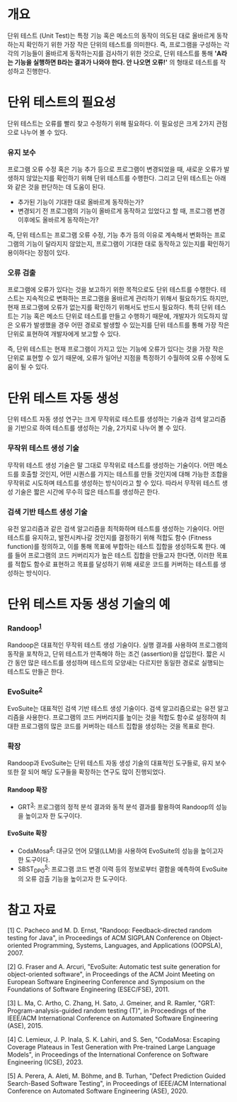 # 개요
단위 테스트 (Unit Test)는 특정 기능 혹은 메소드의 동작이 의도된 대로 올바르게 동작하는지 확인하기 위한 가장 작은 단위의 테스트를 의미한다.
즉, 프로그램을 구성하는 각각의 기능들이 올바르게 동작하는지를 검사하기 위한 것으로, 단위 테스트를 통해 **'A라는 기능을 실행하면 B라는 결과가 나와야 한다. 안 나오면 오류!'** 의 형태로 테스트를 작성하고 진행한다.

# 단위 테스트의 필요성
단위 테스트는 오류를 빨리 찾고 수정하기 위해 필요하다. 이 필요성은 크게 2가지 관점으로 나누어 볼 수 있다.

### 유지 보수
프로그램 오류 수정 혹은 기능 추가 등으로 프로그램이 변경되었을 때, 새로운 오류가 발생하지 않았는지를 확인하기 위해 단위 테스트를 수행한다.
그리고 단위 테스트는 아래와 같은 것을 판단하는 데 도움이 된다.
- 추가된 기능이 기대한 대로 올바르게 동작하는가?
- 변경되기 전 프로그램의 기능이 올바르게 동작하고 있었다고 할 때, 프로그램 변경 이후에도 올바르게 동작하는가?

즉, 단위 테스트는 프로그램 오류 수정, 기능 추가 등의 이유로 계속해서 변화하는 프로그램의 기능이 달라지지 않았는지, 프로그램이 기대한 대로 동작하고 있는지를 확인하기 용이하다는 장점이 있다. 

### 오류 검출
프로그램에 오류가 있다는 것을 보고하기 위한 목적으로도 단위 테스트를 수행한다.
테스트는 지속적으로 변화하는 프로그램을 올바르게 관리하기 위해서 필요하기도 하지만, 현재 프로그램에 오류가 없는지를 확인하기 위해서도 반드시 필요하다.
특히 단위 테스트는 기능 혹은 메소드 단위로 테스트를 만들고 수행하기 때문에, 개발자가 의도하지 않은 오류가 발생했을 경우 어떤 경로로 발생할 수 있는지를 단위 테스트를 통해 가장 작은 단위로 표현하여 개발자에게 보고할 수 있다.

즉, 단위 테스트는 현재 프로그램이 가지고 있는 기능에 오류가 있다는 것을 가장 작은 단위로 표현할 수 있기 때문에, 오류가 일어난 지점을 특정하기 수월하여 오류 수정에 도움이 될 수 있다.

 
# 단위 테스트 자동 생성
단위 테스트 자동 생성 연구는 크게 무작위로 테스트를 생성하는 기술과 검색 알고리즘을 기반으로 하여 테스트를 생성하는 기술, 2가지로 나누어 볼 수 있다.

### 무작위 테스트 생성 기술
무작위 테스트 생성 기술은 말 그대로 무작위로 테스트를 생성하는 기술이다.
어떤 메소드를 호출할 것인지, 어떤 시퀀스를 가지는 테스트를 만들 것인지에 대해 가능한 조합을 무작위로 시도하며 테스트를 생성하는 방식이라고 할 수 있다.
따라서 무작위 테스트 생성 기술은 짧은 시간에 무수히 많은 테스트를 생성하곤 한다.

### 검색 기반 테스트 생성 기술
유전 알고리즘과 같은 검색 알고리즘을 최적화하며 테스트를 생성하는 기술이다.
어떤 테스트를 유지하고, 발전시켜나갈 것인지를 결정하기 위해 적합도 함수 (Fitness function)를 정의하고, 이를 통해 목표에 부합하는 테스트 집합을 생성하도록 한다.
예를 들어 프로그램의 코드 커버리지가 높은 테스트 집합을 만들고자 한다면, 이러한 목표를 적합도 함수로 표현하고 목표를 달성하기 위해 새로운 코드를 커버하는 테스트를 생성하는 방식이다.


# 단위 테스트 자동 생성 기술의 예
### Randoop<sup>[1](#randoop)</sup>
Randoop은 대표적인 무작위 테스트 생성 기술이다. 실행 결과를 사용하여 프로그램의 동작을 포착하고, 단위 테스트가 만족해야 하는 조건 (assertion)을 삽입한다.
짧은 시간 동안 많은 테스트를 생성하며 테스트의 모양새는 다르지만 동일한 경로로 실행되는 테스트도 만들곤 한다.

### EvoSuite<sup>[2](#evosuite)</sup>
EvoSuite는 대표적인 검색 기반 테스트 생성 기술이다. 검색 알고리즘으로는 유전 알고리즘을 사용한다.
프로그램의 코드 커버리지를 높이는 것을 적합도 함수로 설정하여 최대한 프로그램의 많은 코드를 커버하는 테스트 집합을 생성하는 것을 목표로 한다.

### 확장
Randoop과 EvoSuite는 단위 테스트 자동 생성 기술의 대표적인 도구들로, 유지 보수 또한 잘 되어 해당 도구들을 확장하는 연구도 많이 진행되었다.
#### Randoop 확장
- GRT<sup>[3](#grt)</sup>: 프로그램의 정적 분석 결과와 동적 분석 결과를 활용하여 Randoop의 성능을 높이고자 한 도구이다.

#### EvoSuite 확장
- CodaMosa<sup>[4](#codamosa)</sup>: 대규모 언어 모델(LLM)을 사용하여 EvoSuite의 성능을 높이고자 한 도구이다.
- SBST<sub>DPG</sub><sup>[5](#sbstdpg)</sup>: 프로그램 코드 변경 이력 등의 정보로부터 결함을 예측하여 EvoSuite의 오류 검출 기능을 높이고자 한 도구이다.

# 참고 자료
[<a name="randoop">1</a>] C. Pacheco and M. D. Ernst, "Randoop: Feedback-directed random testing for Java", in Proceedings of ACM SIGPLAN Conference on Object-oriented Programming, Systems, Languages, and Applications (OOPSLA), 2007.

[<a name="evosuite">2</a>] G. Fraser and A. Arcuri, "EvoSuite: Automatic test suite generation for object-oriented software", in Proceedings of the ACM Joint Meeting on European Software Engineering Conference and Symposium on the Foundations of Software Engineering (ESEC/FSE), 2011.

[<a name="grt">3</a>] L. Ma, C. Artho, C. Zhang, H. Sato, J. Gmeiner, and R. Ramler, "GRT: Program-analysis-guided random testing (T)", in Proceedings of the IEEE/ACM International Conference on Automated Software Engineering (ASE), 2015.

[<a name="codamosa">4</a>] C. Lemieux, J. P. Inala, S. K. Lahiri, and S. Sen, "CodaMosa: Escaping Coverage Plateaus in Test Generation with Pre-trained Large Language Models", in Proceedings of the International Conference on Software Engineering (ICSE), 2023.

[<a name="sbstdpg">5</a>] A. Perera, A. Aleti, M. Böhme, and B. Turhan, "Defect Prediction Guided Search-Based Software Testing", in Proceedings of IEEE/ACM International Conference on Automated Software Engineering (ASE), 2020.
